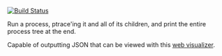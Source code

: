 [![Build Status](https://travis-ci.org/luser/tracetree.svg?branch=master)](https://travis-ci.org/luser/tracetree)

Run a process, ptrace'ing it and all of its children, and print the entire process tree at the end.

Capable of outputting JSON that can be viewed with this [web visualizer](https://luser.github.io/tracetree/).
